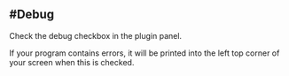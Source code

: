 #Debug
---
Check the debug checkbox in the plugin panel. 

If your program contains errors, it will be printed into the left top corner of your screen when this is checked. 

<br>
